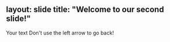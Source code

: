 layout: slide
title: "Welcome to our second slide!"
---
Your text
Don't use the left arrow to go back!
